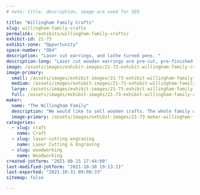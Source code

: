 ```yaml
---
# note: title, description, image are used for SEO

title: "Willingham Family Crafts"
slug: willingham-family-crafts
permalink: /exhibits/willingham-family-crafts/
exhibit-id: 21-73
exhibit-zone: "Opportunity"
space-number: "OD4"
description: "Laser cut earrings, and lathe turned pens. "
description-long: "Laser cut wooden earrings are pre-cut, pre-finished, they&#039;re just waiting for you to install the hook hardware. Pens are turned by the entire family."
image: /assets/images/exhibit-images/21-73-exhibit-willingham-family-crafts-43-20210815-164712-7947-large.jpg
image-primary: 
  small: /assets/images/exhibit-images/21-73-exhibit-willingham-family-crafts-43-20210815-164712-7947-small.jpg
  medium: /assets/images/exhibit-images/21-73-exhibit-willingham-family-crafts-43-20210815-164712-7947-medium.jpg
  large: /assets/images/exhibit-images/21-73-exhibit-willingham-family-crafts-43-20210815-164712-7947-large.jpg
  full: /assets/images/exhibit-images/21-73-exhibit-willingham-family-crafts-43-20210815-164712-7947-full.jpg
maker: 
  name: "The Willingham Family"
  description: "We would like to sell wooden crafts. The whole family wants to turn pens to sell at maker faire. It would be nice if we could also demonstrate on a small wood lathe. We will also sell laser cut earrings. They will be pre-cut, pre-finished, just waiting for hook hardware which we will help the customer attach. Other items may include, wooden book marks that we&#039;ll have things for customers to decorate with. "
  image-primary: /assets/images/exhibit-images/21-73-maker-willingham-family-crafts-20210815-164712-medium.jpg
categories: 
  - slug: craft
    name: Craft
  - slug: laser-cutting-engraving
    name: Laser Cutting & Engraving
  - slug: woodworking
    name: Woodworking
created-jotform: "2021-08-15 17:44:00"
last-modified-jotform: "2021-10-30 19:13:11"
last-exported: "2021-10-31 09:08:33"
sitemap: false

---
```

